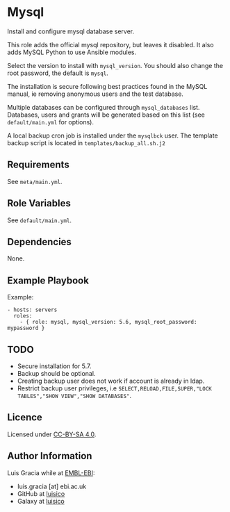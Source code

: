 Mysql
=====
Install and configure mysql database server.

This role adds the official mysql repository, but leaves it disabled. It also adds MySQL Python to use Ansible modules.

Select the version to install with `mysql_version`. You should also change the root password, the default is `mysql`.

The installation is secure following best practices found in the MySQL manual, ie removing anonymous users and the test database.

Multiple databases can be configured through `mysql_databases` list. Databases, users and grants will be generated based on this list (see `default/main.yml` for options).

A local backup cron job is installed under the `mysqlbck` user. The template backup script is located in `templates/backup_all.sh.j2`

Requirements
------------
See `meta/main.yml`.

Role Variables
--------------
See `default/main.yml`.

Dependencies
------------
None.

Example Playbook
----------------
Example:
```
- hosts: servers
  roles:
    - { role: mysql, mysql_version: 5.6, mysql_root_password: mypassword }
```

TODO
----
- Secure installation for 5.7.
- Backup should be optional.
- Creating backup user does not work if account is already in ldap.
- Restrict backup user privileges, i.e `SELECT,RELOAD,FILE,SUPER,"LOCK TABLES","SHOW VIEW","SHOW DATABASES"`.

Licence
-------
Licensed under [CC-BY-SA 4.0](https://creativecommons.org/licenses/by-sa/4.0/).

Author Information
------------------
Luis Gracia while at [EMBL-EBI](http://www.ebi.ac.uk/):
- luis.gracia [at] ebi.ac.uk
- GitHub at [luisico](https://github.com/luisico)
- Galaxy at [luisico](https://galaxy.ansible.com/luisico)
